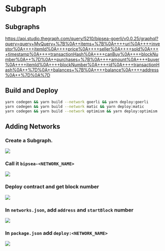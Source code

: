 # Subgraph

## Subgraphs

https://api.studio.thegraph.com/query/5210/bipsea-goerli/v0.0.25/graphql?query=query+MyQuery+%7B%0A++items+%7B%0A++++uri%0A++++investor%0A++++itemId%0A++++price%0A++++seller%0A++++sold%0A++++timestamp%0A++++transactionHash%0A++++canBuy%0A++++blockNumber%0A++%7D%0A++purchases+%7B%0A++++amount%0A++++buyer%0A++++itemId%0A++++blockNumber%0A++++id%0A++++transactionHash%0A++%7D%0A++balances+%7B%0A++++balance%0A++++address%0A++%7D%0A%7D

## Build and Deploy

```bash
yarn codegen && yarn build --network goerli && yarn deploy:goerli
yarn codegen && yarn build --network matic && yarn deploy:matic
yarn codegen && yarn build --network optimism && yarn deploy:optimism
```

## Adding Networks

### Create a Subgraph.

![](https://user-images.githubusercontent.com/19412160/184470320-43c0ce0c-3772-4f11-b47d-17b56c905a6c.png)

### Call it `bipsea-<NETWORK_NAME>`

![](https://user-images.githubusercontent.com/19412160/184470333-9fe683d8-8774-4db6-af37-31f6ab89b60d.png)

### Deploy contract and get block number

![](https://user-images.githubusercontent.com/19412160/184470286-ed796dea-c488-4c58-a873-f19280f1d526.png)

### In `networks.json`, add `address` and `startBlock` number

![](https://user-images.githubusercontent.com/19412160/184470382-d1fb070d-5f6a-4fc9-87f1-ad152e807cc1.png)

### In `package.json` add `deploy:<NETWORK_NAME>`

![](https://user-images.githubusercontent.com/19412160/184470435-e88c1c73-a634-4d4e-bc7c-33ebda351d4e.png)

